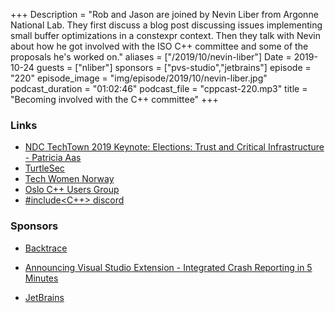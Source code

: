 +++
Description = "Rob and Jason are joined by Nevin Liber from Argonne National Lab. They first discuss a blog post discussing issues implementing small buffer optimizations in a constexpr context. Then they talk with Nevin about how he got involved with the ISO C++ committee and some of the proposals he's worked on."
aliases = ["/2019/10/nevin-liber"]
Date = 2019-10-24
guests = ["nliber"]
sponsors = ["pvs-studio","jetbrains"]
episode = "220"
episode_image = "img/episode/2019/10/nevin-liber.jpg"
podcast_duration = "01:02:46"
podcast_file = "cppcast-220.mp3"
title = "Becoming involved with the C++ committee"
+++

### Links ###

 - [NDC TechTown 2019 Keynote: Elections: Trust and Critical Infrastructure - Patricia Aas](https://www.youtube.com/watch?v=evV1brjMuH8)
 - [TurtleSec](https://turtlesec.no/)
 - [Tech Women Norway](https://techwomen.no/)
 - [Oslo C++ Users Group](https://twitter.com/OsloCpp)
 - [#include<C++> discord](https://discordapp.com/invite/ZPErMGW)
 
### Sponsors ###

- [Backtrace](https://backtrace.io/?utm_source=CppCast&utm_medium=CppCast)
- [Announcing Visual Studio Extension - Integrated Crash Reporting in 5 Minutes](https://backtrace.io/blog/features/visual-studio/)

- [JetBrains](https://www.jetbrains.com/cpp/?utm_source=cppcast&utm_medium=podcast&utm_content=cppcast-podcast&utm_campaign=cpp)